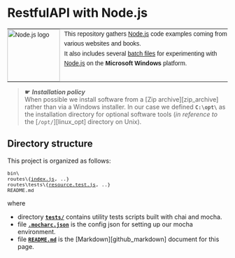 # <span id="top">RestfulAPI with Node.js</span>

<table style="font-family:Helvetica,Arial;font-size:14px;line-height:1.6;">
  <tr>
  <td style="border:0;padding:0 10px 0 0;min-width:120px;"><a href="https://nodejs.org/" rel="external"><img src="https://nodejs.org/static/images/logos/nodejs-new-pantone-black.svg" width="120" alt="Node.js logo"/></a></td>
  <td style="border:0;padding:0;vertical-align:text-top;">This repository gathers <a href="https://nodejs.org/en/" rel="external">Node.js</a> code examples coming from various websites and books.<br/>
  It also includes several <a href="https://en.wikibooks.org/wiki/Windows_Batch_Scripting">batch files</a> for experimenting with <a href="https://nodejs.org/en/" rel="external">Node.js</a> on the <b>Microsoft Windows</b> platform.
  </td>
  </tr>
</table>

> **&#9755;** ***Installation policy***<br/>
> When possible we install software from a [Zip archive][zip_archive] rather than via a Windows installer. In our case we defined **`C:\opt\`** as the installation directory for optional software tools (*in reference to* the [`/opt/`][linux_opt] directory on Unix).

## <span id="structure">Directory structure</span>

This project is organized as follows:
<pre style="font-size:80%;">
bin\
routes\{<a href="routes/index.js">index.js</a>, ..}
routes\tests\{<a href="tests/resource.test.js">resource.test.js</a>, ..}
README.md
</pre>

where

- directory [**`tests/`**](tests/) contains utility tests scripts built with chai and mocha.
- file [**`.mocharc.json`**](.mocharc.json) is the config json for setting up our mocha environment.
- file [**`README.md`**](README.md) is the [Markdown][github_markdown] document for this page.

>

